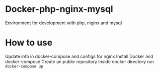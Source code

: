 # Docker-php-nginx-mysql
Environment for development with php, niginx and mysql

# How to use
Update info in docker-compose and configs for nginx
Install Docker and docker-compose
Create an public repository
Inside docker directory run `docker-compose up`
